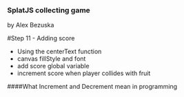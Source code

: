 ### SplatJS collecting game
by Alex Bezuska


#Step 11 - Adding score

- Using the centerText function
- canvas fillStyle and font
- add score global variable
- increment score when player collides with fruit


####What Increment and Decrement mean in programming



